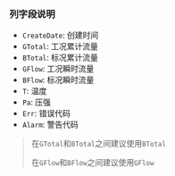 ### 列字段说明

- `CreateDate`: 创建时间
- `GTotal`: 工况累计流量
- `BTotal`: 标况累计流量
- `GFlow`: 工况瞬时流量
- `BFlow`: 标况瞬时流量
- `T`: 温度
- `Pa`: 压强
- `Err`: 错误代码
- `Alarm`: 警告代码

> 在`GTotal`和`BTotal`之间建议使用`BTotal`
>
> 在`GFlow`和`BFlow`之间建议使用`GFlow`